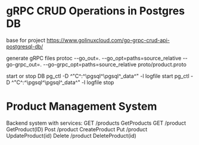 # gRPC CRUD Operations in Postgres DB
base for project 
https://www.golinuxcloud.com/go-grpc-crud-api-postgresql-db/


generate gRPC files 
protoc --go_out=. --go_opt=paths=source_relative --go-grpc_out=. --go-grpc_opt=paths=source_relative proto/product.proto

start or stop DB 
pg_ctl -D ^"C^:^\pgsql^\pgsql^_data^" -l logfile start
pg_ctl -D ^"C^:^\pgsql^\pgsql^_data^" -l logfile stop

# Product Management System 
Backend system with services:
GET /products GetProducts
GET /product GetProduct(ID)
Post /product CreateProduct
Put /product UpdateProduct(id)
Delete /product DeleteProduct(id)